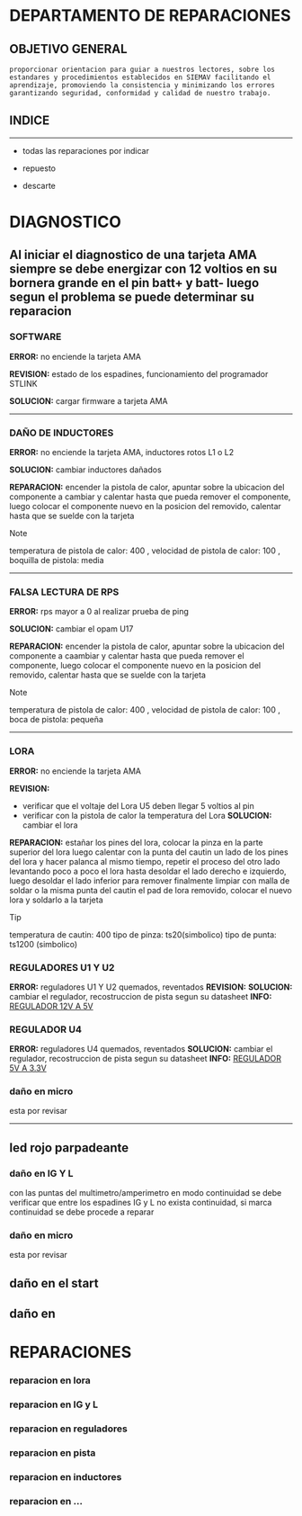 # DEPARTAMENTO DE REPARACIONES
## OBJETIVO GENERAL
    proporcionar orientacion para guiar a nuestros lectores, sobre los estandares y procedimientos establecidos en SIEMAV facilitando el aprendizaje, promoviendo la consistencia y minimizando los errores garantizando seguridad, conformidad y calidad de nuestro trabajo.

## INDICE
---
- todas las reparaciones por indicar

- repuesto 

- descarte

# DIAGNOSTICO
Al iniciar el diagnostico de una **tarjeta AMA** siempre se debe energizar con 12 voltios en su bornera grande en el pin **batt+ y batt-** luego segun el problema se puede determinar su reparacion
---
### SOFTWARE
**ERROR:** no enciende la tarjeta AMA

**REVISION:** estado de los espadines, funcionamiento del programador STLINK

**SOLUCION:** cargar firmware a tarjeta AMA

---
### DAÑO DE INDUCTORES
**ERROR:** no enciende la tarjeta AMA, inductores rotos L1 o L2

**SOLUCION:** cambiar inductores dañados
  
**REPARACION:**
encender la pistola de calor, apuntar sobre la ubicacion del componente a cambiar y calentar hasta que pueda remover el componente, luego colocar el componente nuevo en la posicion del removido, calentar hasta que se suelde con la tarjeta

> [!NOTE]
> temperatura de pistola de calor: 400 , velocidad de pistola de calor: 100 , boquilla de pistola: media

---
### FALSA LECTURA DE RPS
**ERROR:** rps mayor a 0 al realizar prueba de ping 
  
**SOLUCION:** cambiar el opam U17
  
**REPARACION:**
encender la pistola de calor, apuntar sobre la ubicacion del componente a caambiar y calentar hasta que pueda remover el componente, luego colocar el componente nuevo en la posicion del removido, calentar hasta que se suelde con la tarjeta

> [!NOTE]
> temperatura de pistola de calor: 400 , velocidad de pistola de calor: 100 , boca de pistola: pequeña

---
### LORA 
**ERROR:** no enciende la tarjeta AMA

**REVISION:** 
- verificar que el voltaje del Lora U5 deben llegar 5 voltios al pin
- verificar con la pistola de calor la temperatura del Lora
**SOLUCION:** cambiar el lora
  
**REPARACION:** 
estañar los pines del lora, colocar la pinza en la parte superior del lora luego calentar con la punta del cautin un lado de los pines del lora y hacer palanca al mismo tiempo, repetir el proceso del otro lado levantando poco a poco el lora hasta desoldar el lado derecho e izquierdo, luego desoldar el lado inferior para remover finalmente limpiar con malla de soldar o la misma punta del cautin el pad de lora removido, colocar el nuevo lora y soldarlo a la tarjeta
> [!TIP]
> temperatura de cautin: 400
> tipo de pinza: ts20(simbolico)
> tipo de punta: ts1200 (simbolico)










### REGULADORES U1 Y U2

**ERROR:** reguladores U1 Y U2 quemados, reventados
**REVISION:**
**SOLUCION:** cambiar el regulador, recostruccion de pista segun su datasheet
**INFO:** [REGULADOR 12V A 5V](https://github.com/jfuentesm1/proyecto-manuales/blob/main/img/u1%20y%20u2%20ama.jpg) 
### REGULADOR U4
**ERROR:** reguladores U4 quemados, reventados
**SOLUCION:** cambiar el regulador, recostruccion de pista segun su datasheet
**INFO:** [REGULADOR 5V A 3.3V](https://github.com/jfuentesm1/proyecto-manuales/blob/main/img/u4%20ama.jpg) 






### daño en micro
esta por revisar


---
## led rojo parpadeante 
### daño en IG Y L
con las puntas del multimetro/amperimetro en modo continuidad se debe verificar que entre los espadines IG y L no exista continuidad, si marca continuidad se debe procede a reparar 


### daño en micro
esta por revisar

## daño en el start

## daño en 

# REPARACIONES


### reparacion en lora
### reparacion en IG y L
### reparacion en reguladores
### reparacion en pista
### reparacion en inductores
### reparacion en ...























